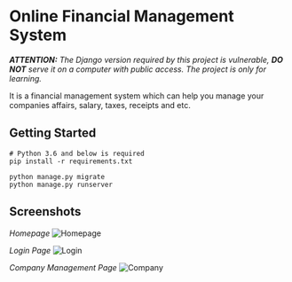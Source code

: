# Online Financial Management System

*__ATTENTION:__ The Django version required by this project is vulnerable, __DO NOT__ serve it on a computer with public access. The project is only for learning.*

It is a financial management system which can help you manage your companies affairs, salary, taxes, receipts and etc.

## Getting Started

```shell
# Python 3.6 and below is required
pip install -r requirements.txt

python manage.py migrate
python manage.py runserver
```

## Screenshots
*Homepage*
![Homepage](screenshots/homepage.png)

*Login Page*
![Login](screenshots/login.png)

*Company Management Page*
![Company](screenshots/company.png)
